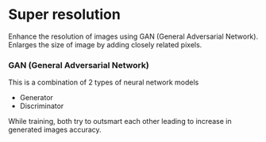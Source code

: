 # Super resolution
Enhance the resolution of images using GAN (General Adversarial Network).
Enlarges the size of image by adding closely related pixels.

### GAN (General Adversarial Network)
This is a combination of 2 types of neural network models
* Generator
* Discriminator

While training, both try to outsmart each other leading to increase in
generated images accuracy.
